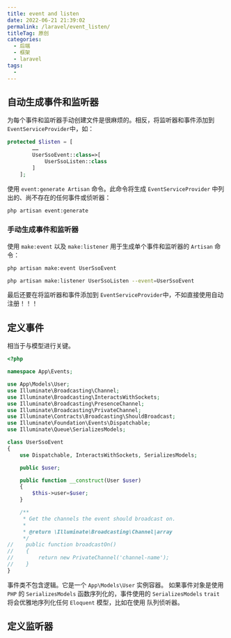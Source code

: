 ```yaml
---
title: event and listen
date: 2022-06-21 21:39:02
permalink: /laravel/event_listen/
titleTag: 原创
categories:
  - 后端
  - 框架
  - laravel
tags:
  - 
---
```


## 自动生成事件和监听器
为每个事件和监听器手动创建文件是很麻烦的。相反，将监听器和事件添加到 `EventServiceProvider`中，如：
```php
protected $listen = [
        ……
        UserSsoEvent::class=>[
            UserSsoListen::class
        ]
    ];
```
使用 `event:generate Artisan` 命令。此命令将生成 `EventServiceProvider` 中列出的、尚不存在的任何事件或侦听器：
```sh
php artisan event:generate
```
### 手动生成事件和监听器
使用 `make:event` 以及 `make:listener` 用于生成单个事件和监听器的 `Artisan` 命令：
```sh
php artisan make:event UserSsoEvent

php artisan make:listener UserSsoListen --event=UserSsoEvent
```
最后还要在将监听器和事件添加到 `EventServiceProvider`中，不如直接使用自动注册！！！
## 定义事件
相当于与模型进行关键。
```php
<?php

namespace App\Events;

use App\Models\User;
use Illuminate\Broadcasting\Channel;
use Illuminate\Broadcasting\InteractsWithSockets;
use Illuminate\Broadcasting\PresenceChannel;
use Illuminate\Broadcasting\PrivateChannel;
use Illuminate\Contracts\Broadcasting\ShouldBroadcast;
use Illuminate\Foundation\Events\Dispatchable;
use Illuminate\Queue\SerializesModels;

class UserSsoEvent
{
    use Dispatchable, InteractsWithSockets, SerializesModels;

    public $user;

    public function __construct(User $user)
    {
        $this->user=$user;
    }

    /**
     * Get the channels the event should broadcast on.
     *
     * @return \Illuminate\Broadcasting\Channel|array
     */
//    public function broadcastOn()
//    {
//        return new PrivateChannel('channel-name');
//    }
}
```
事件类不包含逻辑。它是一个 `App\Models\User` 实例容器。 如果事件对象是使用 `PHP` 的 `SerializesModels` 函数序列化的，事件使用的 `SerializesModels` `trait` 将会优雅地序列化任何 `Eloquent` 模型，比如在使用 队列侦听器。

## 定义监听器

